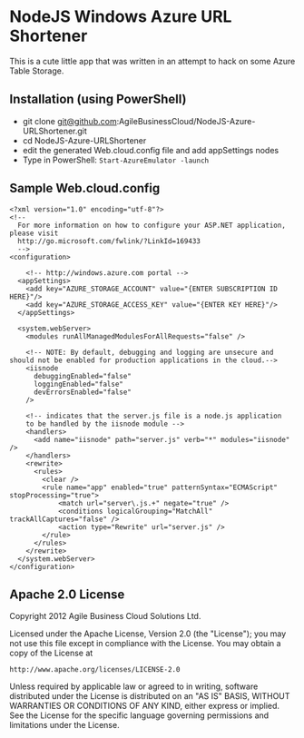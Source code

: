 # NodeJS Windows Azure URL Shortener

This is a cute little app that was written in an attempt to hack on some Azure Table Storage.

## Installation (using PowerShell)

* git clone git@github.com:AgileBusinessCloud/NodeJS-Azure-URLShortener.git
* cd NodeJS-Azure-URLShortener
* edit the generated Web.cloud.config file and add appSettings nodes
* Type in PowerShell: <code>Start-AzureEmulator -launch</code>


## Sample Web.cloud.config

```
<?xml version="1.0" encoding="utf-8"?>
<!--
  For more information on how to configure your ASP.NET application, please visit
  http://go.microsoft.com/fwlink/?LinkId=169433
  -->
<configuration>

	<!-- http://windows.azure.com portal -->
  <appSettings>
    <add key="AZURE_STORAGE_ACCOUNT" value="{ENTER SUBSCRIPTION ID HERE}"/>
    <add key="AZURE_STORAGE_ACCESS_KEY" value="{ENTER KEY HERE}"/>
  </appSettings>
  
  <system.webServer>
    <modules runAllManagedModulesForAllRequests="false" />
    
    <!-- NOTE: By default, debugging and logging are unsecure and should not be enabled for production applications in the cloud.-->
    <iisnode 
      debuggingEnabled="false"
      loggingEnabled="false"
      devErrorsEnabled="false"
    />

    <!-- indicates that the server.js file is a node.js application 
    to be handled by the iisnode module -->
    <handlers>
      <add name="iisnode" path="server.js" verb="*" modules="iisnode" />
    </handlers>
    <rewrite>
      <rules>
        <clear />
        <rule name="app" enabled="true" patternSyntax="ECMAScript" stopProcessing="true">
            <match url="server\.js.+" negate="true" />
            <conditions logicalGrouping="MatchAll" trackAllCaptures="false" />
            <action type="Rewrite" url="server.js" />
        </rule>
      </rules>
    </rewrite>
  </system.webServer>
</configuration>
```

## Apache 2.0 License

Copyright 2012 Agile Business Cloud Solutions Ltd.

Licensed under the Apache License, Version 2.0 (the "License");
you may not use this file except in compliance with the License.
You may obtain a copy of the License at

    http://www.apache.org/licenses/LICENSE-2.0

Unless required by applicable law or agreed to in writing, software
distributed under the License is distributed on an "AS IS" BASIS,
WITHOUT WARRANTIES OR CONDITIONS OF ANY KIND, either express or implied.
See the License for the specific language governing permissions and
limitations under the License.
